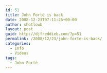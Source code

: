```yaml
---
id: 51
title: John Forté is back
date: 2008-12-23T07:11:26+00:00
author: shotlowb
layout: post
guid: http://djfreddieb.com/?p=51
permalink: /2008/12/23/john-forte-is-back/
categories:
  - Info
  - Videos
tags:
  - John Forté
---
```

